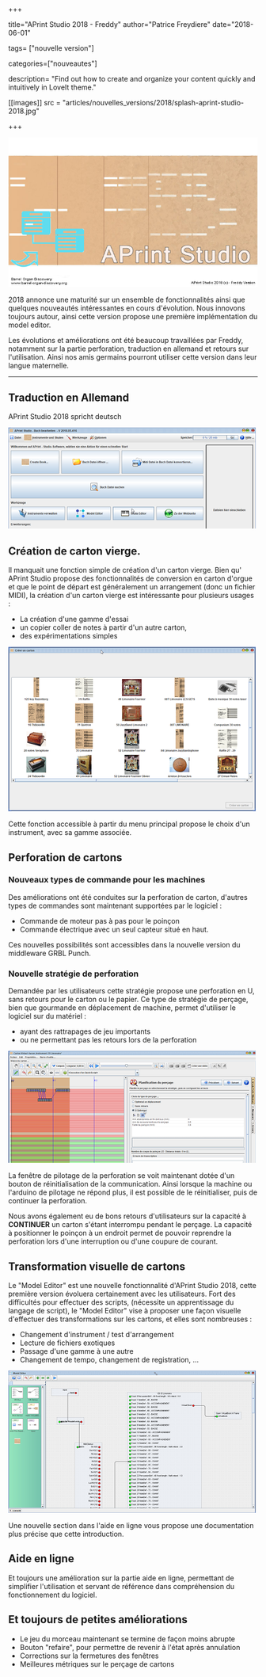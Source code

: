 +++

title="APrint Studio 2018 - Freddy"
author="Patrice Freydiere"
date="2018-06-01"

tags= ["nouvelle version"]

categories=["nouveautes"]

description= "Find out how to create and organize your content quickly and intuitively in LoveIt theme."

[[images]]
  src = "articles/nouvelles_versions/2018/splash-aprint-studio-2018.jpg"


+++

![](splash-aprint-studio-2018.jpg)

2018 annonce une maturité sur un ensemble de fonctionnalités ainsi que quelques nouveautés intéressantes en cours d'évolution. Nous innovons toujours autour, ainsi cette version propose une première implémentation du model editor.

Les évolutions et améliorations ont été beaucoup travaillées par Freddy, notamment sur la partie perforation, traduction en allemand et retours sur l'utilisation. Ainsi nos amis germains pourront utiliser cette version dans leur langue maternelle. 


***


## Traduction en Allemand

APrint Studio 2018 spricht deutsch

![](deutch.png) 



## Création de carton vierge.

Il manquait une fonction simple de création d'un carton vierge. Bien qu' APrint Studio propose des fonctionnalités de conversion en carton d'orgue et que le point de départ est généralement un arrangement (donc un fichier MIDI), la création d'un carton vierge est intéressante pour plusieurs usages :

- La création d'une gamme d'essai
- un copier coller de notes à partir d'un autre carton, 
- des expérimentations simples

![](select_instrument.png)

Cette fonction accessible à partir du menu principal propose le choix d'un instrument, avec sa gamme associée.





## Perforation de cartons

### Nouveaux types de commande pour les machines

Des améliorations ont été conduites sur la perforation de carton, d'autres types de commandes sont maintenant supportées par le logiciel :

- Commande de moteur pas à pas pour le poinçon
- Commande électrique avec un seul capteur situé en haut.

Ces nouvelles possibilités sont accessibles dans la nouvelle version du middleware GRBL Punch. 

### Nouvelle stratégie de perforation

Demandée par les utilisateurs cette stratégie propose une perforation en U, sans retours pour le carton ou le papier. Ce type de stratégie de perçage, bien que gourmande en déplacement de machine, permet d'utiliser le logiciel sur du matériel :

- ayant des rattrapages de jeu importants 
- ou ne permettant pas les retours lors de la perforation

![](U_Optimizer.png)



La fenêtre de pilotage de la perforation se voit maintenant dotée d'un bouton de réinitialisation de la communication. Ainsi lorsque la machine ou l'arduino de pilotage ne répond plus, il est possible de le réinitialiser, puis de continuer la perforation.

Nous avons également eu de bons retours d'utilisateurs sur la capacité à **CONTINUER** un carton s'étant interrompu pendant le perçage. La capacité à positionner le poinçon à un endroit permet de pouvoir reprendre la perforation lors d'une interruption ou d'une coupure de courant.



## Transformation visuelle de cartons

Le "Model Editor" est une nouvelle fonctionnalité d'APrint Studio 2018, cette première version évoluera certainement avec les utilisateurs. Fort des difficultés pour effectuer des scripts, (nécessite un apprentissage du langage de script), le "Model Editor" vise à proposer une façon visuelle d'effectuer des transformations sur les cartons, et elles sont nombreuses :

- Changement d'instrument / test d'arrangement
- Lecture de fichiers exotiques
- Passage d'une gamme à une autre
- Changement de tempo, changement de registration, ... 



![](model_editor.png)



Une nouvelle section dans l'aide en ligne vous propose une documentation plus précise que cette introduction.



## Aide en ligne

Et toujours une amélioration sur la partie aide en ligne, permettant de simplifier l'utilisation et servant de référence dans compréhension du fonctionnement du logiciel.



## Et toujours de petites améliorations

- Le jeu du morceau maintenant se termine de façon moins abrupte
- Bouton "refaire", pour permettre de revenir à l'état après annulation
- Corrections sur la fermetures des fenêtres
- Meilleures métriques sur le perçage de cartons

